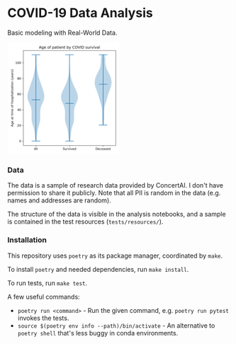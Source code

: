 # COVID-19 Data Analysis

Basic modeling with Real-World Data.

<img src="figures/survival_by_age.png" alt="Violin plot demonstrating that COVID survival correlates with age at time of hospitalization." width="50%" />

### Data

The data is a sample of research data provided by ConcertAI. I don't have permission to share it publicly. Note that all PII is random in the data (e.g. names and addresses are random).

The structure of the data is visible in the analysis notebooks, and a sample is contained in the test resources (`tests/resources/`).

### Installation

This repository uses `poetry` as its package manager, coordinated by `make`.

To install `poetry` and needed dependencies, run `make install`.

To run tests, run `make test`.

A few useful commands:

 - `poetry run <command>` - Run the given command, e.g. `poetry run pytest` invokes the tests.
 - `source $(poetry env info --path)/bin/activate` - An alternative to `poetry shell` that's less buggy in conda environments.

